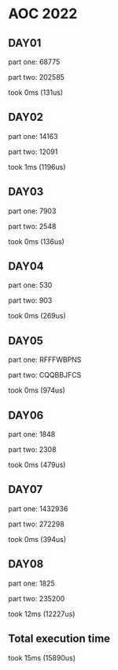 # AOC 2022

## DAY01

part one:
68775

part two:
202585


took 0ms (131us)  

## DAY02

part one:
14163

part two:
12091


took 1ms (1196us)  

## DAY03

part one:
7903

part two:
2548


took 0ms (136us)  

## DAY04

part one:
530

part two:
903


took 0ms (269us)  

## DAY05

part one:
RFFFWBPNS

part two:
CQQBBJFCS


took 0ms (974us)  

## DAY06

part one:
1848

part two:
2308


took 0ms (479us)  

## DAY07

part one:
1432936

part two:
272298


took 0ms (394us)  

## DAY08

part one:
1825

part two:
235200


took 12ms (12227us)  

## Total execution time

took 15ms (15890us)  
